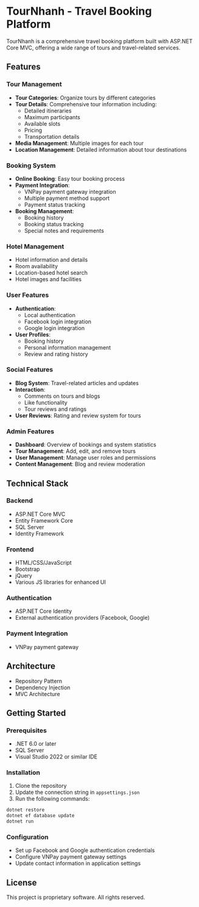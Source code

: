 # TourNhanh - Travel Booking Platform

TourNhanh is a comprehensive travel booking platform built with ASP.NET Core MVC, offering a wide range of tours and travel-related services.

## Features

### Tour Management
- **Tour Categories**: Organize tours by different categories
- **Tour Details**: Comprehensive tour information including:
  - Detailed itineraries
  - Maximum participants
  - Available slots
  - Pricing
  - Transportation details
- **Media Management**: Multiple images for each tour
- **Location Management**: Detailed information about tour destinations

### Booking System
- **Online Booking**: Easy tour booking process
- **Payment Integration**: 
  - VNPay payment gateway integration
  - Multiple payment method support
  - Payment status tracking
- **Booking Management**:
  - Booking history
  - Booking status tracking
  - Special notes and requirements

### Hotel Management
- Hotel information and details
- Room availability
- Location-based hotel search
- Hotel images and facilities

### User Features
- **Authentication**:
  - Local authentication
  - Facebook login integration
  - Google login integration
- **User Profiles**:
  - Booking history
  - Personal information management
  - Review and rating history

### Social Features
- **Blog System**: Travel-related articles and updates
- **Interaction**:
  - Comments on tours and blogs
  - Like functionality
  - Tour reviews and ratings
- **User Reviews**: Rating and review system for tours

### Admin Features
- **Dashboard**: Overview of bookings and system statistics
- **Tour Management**: Add, edit, and remove tours
- **User Management**: Manage user roles and permissions
- **Content Management**: Blog and review moderation

## Technical Stack

### Backend
- ASP.NET Core MVC
- Entity Framework Core
- SQL Server
- Identity Framework

### Frontend
- HTML/CSS/JavaScript
- Bootstrap
- jQuery
- Various JS libraries for enhanced UI

### Authentication
- ASP.NET Core Identity
- External authentication providers (Facebook, Google)

### Payment Integration
- VNPay payment gateway

## Architecture
- Repository Pattern
- Dependency Injection
- MVC Architecture

## Getting Started

### Prerequisites
- .NET 6.0 or later
- SQL Server
- Visual Studio 2022 or similar IDE

### Installation
1. Clone the repository
2. Update the connection string in `appsettings.json`
3. Run the following commands:
```bash
dotnet restore
dotnet ef database update
dotnet run
```

### Configuration
- Set up Facebook and Google authentication credentials
- Configure VNPay payment gateway settings
- Update contact information in application settings

## License
This project is proprietary software. All rights reserved.